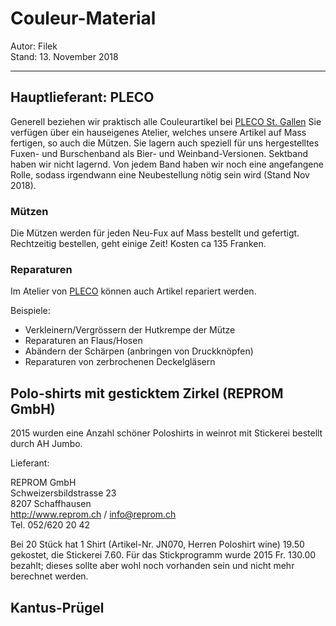 # Couleur-Material

Autor: Filek  
Stand: 13. November 2018

---

## Hauptlieferant: PLECO

Generell beziehen wir praktisch alle Couleurartikel bei [PLECO St. Gallen](http://www.pleco.ch/) Sie verfügen über ein hauseigenes Atelier, welches unsere Artikel auf Mass fertigen, so auch die Mützen. Sie lagern auch speziell für uns hergestelltes Fuxen- und Burschenband als Bier- und Weinband-Versionen. Sektband haben wir nicht lagernd. Von jedem Band haben wir noch eine angefangene Rolle, sodass irgendwann eine Neubestellung nötig sein wird (Stand Nov 2018).

### Mützen

Die Mützen werden für jeden Neu-Fux auf Mass bestellt und gefertigt. Rechtzeitig bestellen, geht einige Zeit! Kosten ca 135 Franken.

### Reparaturen

Im Atelier von [PLECO](http://www.pleco.ch/) können auch Artikel repariert werden.

Beispiele:

- Verkleinern/Vergrössern der Hutkrempe der Mütze
- Reparaturen an Flaus/Hosen
- Abändern der Schärpen (anbringen von Druckknöpfen)
- Reparaturen von zerbrochenen Deckelgläsern

## Polo-shirts mit gesticktem Zirkel (REPROM GmbH)

2015 wurden eine Anzahl schöner Poloshirts in weinrot mit Stickerei bestellt durch AH Jumbo.

Lieferant:

REPROM GmbH  
Schweizersbildstrasse 23  
8207 Schaffhausen  
<http://www.reprom.ch> / <info@reprom.ch>  
Tel. 052/620 20 42  
 
Bei 20 Stück hat 1 Shirt (Artikel-Nr. JN070, Herren Poloshirt wine) 19.50 gekostet, die Stickerei 7.60. Für das Stickprogramm wurde 2015  Fr. 130.00 bezahlt; dieses sollte aber wohl noch vorhanden sein und nicht mehr berechnet werden.

## Kantus-Prügel